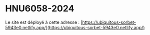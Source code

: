 # HNU6058-2024

Le site est déployé à cette adresse : [https://ubiquitous-sorbet-5943e0.netlify.app/](https://ubiquitous-sorbet-5943e0.netlify.app/)